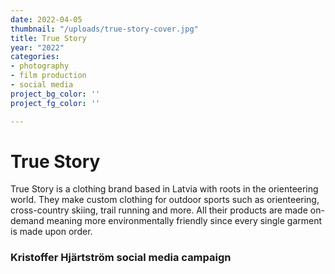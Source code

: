 ```yaml
---
date: 2022-04-05
thumbnail: "/uploads/true-story-cover.jpg"
title: True Story
year: "2022"
categories:
- photography
- film production
- social media
project_bg_color: ''
project_fg_color: ''

---
```

# True Story

True Story is a clothing brand based in Latvia with roots in the orienteering world. They make custom clothing for outdoor sports such as orienteering, cross-country skiing, trail running and more. All their products are made on-demand meaning more environmentally friendly since every single garment is made upon order.

### Kristoffer Hjärtström social media campaign